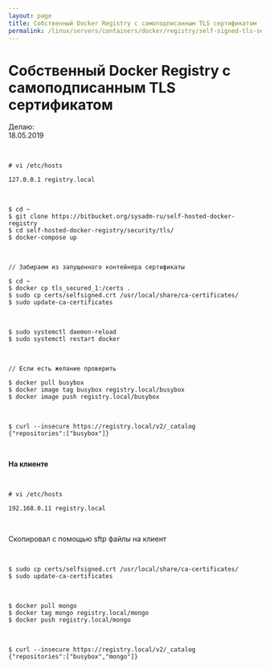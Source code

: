 ```yaml
---
layout: page
title: Собственный Docker Registry с самоподписанным TLS сертификатом
permalink: /linux/servers/containers/docker/registry/self-signed-tls-security/
---
```


# Собственный Docker Registry с самоподписанным TLS сертификатом

Делаю:  
18.05.2019

<br/>

    # vi /etc/hosts

    127.0.0.1 registry.local

<br/>

    $ cd ~
    $ git clone https://bitbucket.org/sysadm-ru/self-hosted-docker-registry
    $ cd self-hosted-docker-registry/security/tls/
    $ docker-compose up

<!-- <br/>

https://192.168.0.11/v2/_catalog -->


<br/>

    // Забираем из запущенного контейнера сертификаты

    $ cd ~
    $ docker cp tls_secured_1:/certs .
    $ sudo cp certs/selfsigned.crt /usr/local/share/ca-certificates/
    $ sudo update-ca-certificates

<br/>

    $ sudo systemctl daemon-reload
    $ sudo systemctl restart docker

<br/>

    // Если есть желание проверить

    $ docker pull busybox
    $ docker image tag busybox registry.local/busybox
    $ docker image push registry.local/busybox

<br/>

    $ curl --insecure https://registry.local/v2/_catalog
    {"repositories":["busybox"]}


<br/>

**На клиенте**

<br/>

    # vi /etc/hosts

    192.168.0.11 registry.local

<br/>

Скопировал с помощью sftp файлы на клиент

<br/>

    $ sudo cp certs/selfsigned.crt /usr/local/share/ca-certificates/
    $ sudo update-ca-certificates

<!-- <br/>

    $ sudo systemctl daemon-reload
    $ sudo systemctl restart docker -->

<br/>

    $ docker pull mongo
    $ docker tag mongo registry.local/mongo
    $ docker push registry.local/mongo

<br/>

    $ curl --insecure https://registry.local/v2/_catalog
    {"repositories":["busybox","mongo"]}
